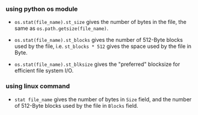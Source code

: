### using python os module

* `os.stat(file_name).st_size` gives the number of bytes in the file, the same as `os.path.getsize(file_name)`.
* `os.stat(file_name).st_blocks` gives the number of 512-Byte blocks used by the file, i.e. `st_blocks * 512` gives the space used by the file in Byte.

* `os.stat(file_name).st_blksize` gives the "preferred" blocksize for efficient file system I/O.


### using linux command

* `stat file_name` gives the number of bytes in `Size` field, and the number of 512-Byte blocks used by the file in `Blocks` field.





